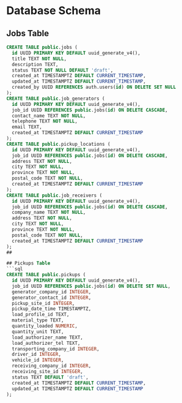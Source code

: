 # Database Schema

## Jobs Table
```sql
CREATE TABLE public.jobs (
  id UUID PRIMARY KEY DEFAULT uuid_generate_v4(),
  title TEXT NOT NULL,
  description TEXT,
  status TEXT NOT NULL DEFAULT 'draft',
  created_at TIMESTAMPTZ DEFAULT CURRENT_TIMESTAMP,
  updated_at TIMESTAMPTZ DEFAULT CURRENT_TIMESTAMP,
  created_by UUID REFERENCES auth.users(id) ON DELETE SET NULL
);
CREATE TABLE public.job_generators (
  id UUID PRIMARY KEY DEFAULT uuid_generate_v4(),
  job_id UUID REFERENCES public.jobs(id) ON DELETE CASCADE,
  contact_name TEXT NOT NULL,
  telephone TEXT NOT NULL,
  email TEXT,
  created_at TIMESTAMPTZ DEFAULT CURRENT_TIMESTAMP
);
CREATE TABLE public.pickup_locations (
  id UUID PRIMARY KEY DEFAULT uuid_generate_v4(),
  job_id UUID REFERENCES public.jobs(id) ON DELETE CASCADE,
  address TEXT NOT NULL,
  city TEXT NOT NULL,
  province TEXT NOT NULL,
  postal_code TEXT NOT NULL,
  created_at TIMESTAMPTZ DEFAULT CURRENT_TIMESTAMP
);
CREATE TABLE public.job_receivers (
  id UUID PRIMARY KEY DEFAULT uuid_generate_v4(),
  job_id UUID REFERENCES public.jobs(id) ON DELETE CASCADE,
  company_name TEXT NOT NULL,
  address TEXT NOT NULL,
  city TEXT NOT NULL,
  province TEXT NOT NULL,
  postal_code TEXT NOT NULL,
  created_at TIMESTAMPTZ DEFAULT CURRENT_TIMESTAMP
);
##

## Pickups Table
```sql
CREATE TABLE public.pickups (
  id UUID PRIMARY KEY DEFAULT uuid_generate_v4(),
  job_id UUID REFERENCES public.jobs(id) ON DELETE SET NULL,
  generator_company_id INTEGER,
  generator_contact_id INTEGER,
  pickup_site_id INTEGER,
  pickup_date_time TIMESTAMPTZ,
  load_profile_id TEXT,
  material_type TEXT,
  quantity_loaded NUMERIC,
  quantity_unit TEXT,
  load_authorizer_name TEXT,
  load_authorizer_tel TEXT,
  transporting_company_id INTEGER,
  driver_id INTEGER,
  vehicle_id INTEGER,
  receiving_company_id INTEGER,
  receiving_site_id INTEGER,
  status TEXT DEFAULT 'draft',
  created_at TIMESTAMPTZ DEFAULT CURRENT_TIMESTAMP,
  updated_at TIMESTAMPTZ DEFAULT CURRENT_TIMESTAMP
);